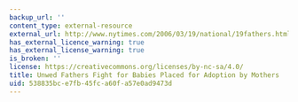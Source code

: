 ```yaml
---
backup_url: ''
content_type: external-resource
external_url: http://www.nytimes.com/2006/03/19/national/19fathers.html?ex=1300424400&en=baf075e517cb5f44&ei=5088&partner=rssnyt&emc=rss
has_external_licence_warning: true
has_external_license_warning: true
is_broken: ''
license: https://creativecommons.org/licenses/by-nc-sa/4.0/
title: Unwed Fathers Fight for Babies Placed for Adoption by Mothers
uid: 538835bc-e7fb-45fc-a60f-a57e0ad9473d
---
```

